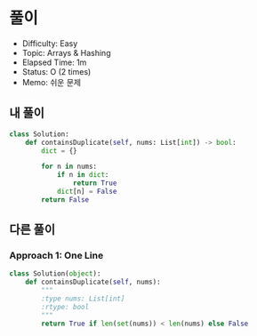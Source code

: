 # 풀이
- Difficulty:  Easy
- Topic:  Arrays & Hashing
- Elapsed Time:  1m
- Status:  O (2 times)
- Memo:  쉬운 문제

## 내 풀이
```py
class Solution:
    def containsDuplicate(self, nums: List[int]) -> bool:
        dict = {}

        for n in nums:
            if n in dict:
                return True
            dict[n] = False
        return False
```

## 다른 풀이
### Approach 1: One Line
```py
class Solution(object):
    def containsDuplicate(self, nums):
        """
        :type nums: List[int]
        :rtype: bool
        """
        return True if len(set(nums)) < len(nums) else False
```